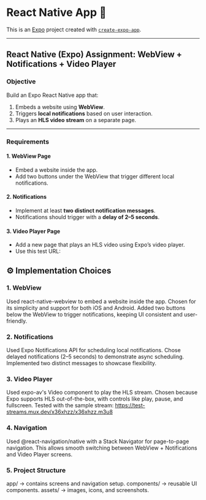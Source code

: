 # React Native App 👋

This is an [Expo](https://expo.dev) project created with [`create-expo-app`](https://www.npmjs.com/package/create-expo-app).

---

## React Native (Expo) Assignment: WebView + Notifications + Video Player

### Objective

Build an Expo React Native app that:

1. Embeds a website using **WebView**.
2. Triggers **local notifications** based on user interaction.
3. Plays an **HLS video stream** on a separate page.

---

### Requirements

#### 1. WebView Page

- Embed a website inside the app.  
- Add two buttons under the WebView that trigger different local notifications.

#### 2. Notifications

- Implement at least **two distinct notification messages**.  
- Notifications should trigger with a **delay of 2–5 seconds**.

#### 3. Video Player Page

- Add a new page that plays an HLS video using Expo’s video player.  
- Use this test URL:  

## ⚙️ Implementation Choices

### 1. WebView

Used react-native-webview to embed a website inside the app.
Chosen for its simplicity and support for both iOS and Android.
Added two buttons below the WebView to trigger notifications, keeping UI consistent and user-friendly.

### 2. Notifications

Used Expo Notifications API for scheduling local notifications.
Chose delayed notifications (2–5 seconds) to demonstrate async scheduling.
Implemented two distinct messages to showcase flexibility.

### 3. Video Player

Used expo-av's Video component to play the HLS stream.
Chosen because Expo supports HLS out-of-the-box, with controls like play, pause, and fullscreen.
Tested with the sample stream:
<https://test-streams.mux.dev/x36xhzz/x36xhzz.m3u8>

### 4. Navigation

Used @react-navigation/native with a Stack Navigator for page-to-page navigation.
This allows smooth switching between WebView + Notifications and Video Player screens.

### 5. Project Structure

app/ → contains screens and navigation setup.
components/ → reusable UI components.
assets/ → images, icons, and screenshots.
